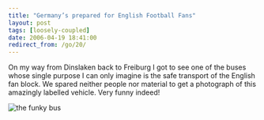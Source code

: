 ```yaml
---
title: "Germany’s prepared for English Football Fans"
layout: post
tags: [loosely-coupled]
date: 2006-04-19 18:41:00
redirect_from: /go/20/
---
```


On my way from Dinslaken back to Freiburg I got to see one of the buses whose single purpose I can only imagine is the safe transport of the English fan block. We spared neither people nor material to get a photograph of this amazingly labelled vehicle. Very funny indeed!

![the funky bus](/public/assets/bus.jpg "the funky bus")